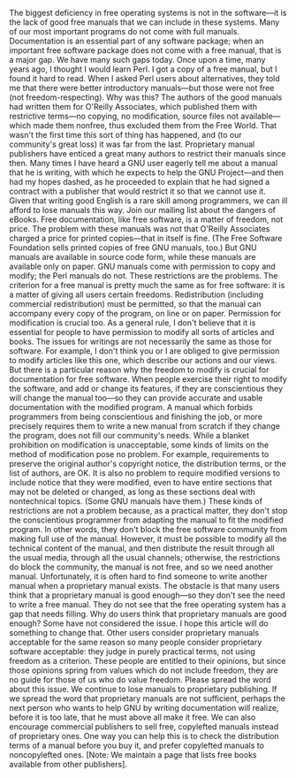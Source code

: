The biggest deficiency in free operating systems is not in the software—it is the lack of good free manuals that we can include in these systems. Many of our most important programs do not come with full manuals. Documentation is an essential part of any software package; when an important free software package does not come with a free manual, that is a major gap. We have many such gaps today. Once upon a time, many years ago, I thought I would learn Perl. I got a copy of a free manual, but I found it hard to read. When I asked Perl users about alternatives, they told me that there were better introductory manuals—but those were not free (not freedom-respecting). Why was this? The authors of the good manuals had written them for O'Reilly Associates, which published them with restrictive terms—no copying, no modification, source files not available—which made them nonfree, thus excluded them from the Free World. That wasn't the first time this sort of thing has happened, and (to our community's great loss) it was far from the last. Proprietary manual publishers have enticed a great many authors to restrict their manuals since then. Many times I have heard a GNU user eagerly tell me about a manual that he is writing, with which he expects to help the GNU Project—and then had my hopes dashed, as he proceeded to explain that he had signed a contract with a publisher that would restrict it so that we cannot use it. Given that writing good English is a rare skill among programmers, we can ill afford to lose manuals this way. Join our mailing list about the dangers of eBooks. Free documentation, like free software, is a matter of freedom, not price. The problem with these manuals was not that O'Reilly Associates charged a price for printed copies—that in itself is fine. (The Free Software Foundation sells printed copies of free GNU manuals, too.) But GNU manuals are available in source code form, while these manuals are available only on paper. GNU manuals come with permission to copy and modify; the Perl manuals do not. These restrictions are the problems. The criterion for a free manual is pretty much the same as for free software: it is a matter of giving all users certain freedoms. Redistribution (including commercial redistribution) must be permitted, so that the manual can accompany every copy of the program, on line or on paper. Permission for modification is crucial too. As a general rule, I don't believe that it is essential for people to have permission to modify all sorts of articles and books. The issues for writings are not necessarily the same as those for software. For example, I don't think you or I are obliged to give permission to modify articles like this one, which describe our actions and our views. But there is a particular reason why the freedom to modify is crucial for documentation for free software. When people exercise their right to modify the software, and add or change its features, if they are conscientious they will change the manual too—so they can provide accurate and usable documentation with the modified program. A manual which forbids programmers from being conscientious and finishing the job, or more precisely requires them to write a new manual from scratch if they change the program, does not fill our community's needs. While a blanket prohibition on modification is unacceptable, some kinds of limits on the method of modification pose no problem. For example, requirements to preserve the original author's copyright notice, the distribution terms, or the list of authors, are OK. It is also no problem to require modified versions to include notice that they were modified, even to have entire sections that may not be deleted or changed, as long as these sections deal with nontechnical topics. (Some GNU manuals have them.) These kinds of restrictions are not a problem because, as a practical matter, they don't stop the conscientious programmer from adapting the manual to fit the modified program. In other words, they don't block the free software community from making full use of the manual. However, it must be possible to modify all the technical content of the manual, and then distribute the result through all the usual media, through all the usual channels; otherwise, the restrictions do block the community, the manual is not free, and so we need another manual. Unfortunately, it is often hard to find someone to write another manual when a proprietary manual exists. The obstacle is that many users think that a proprietary manual is good enough—so they don't see the need to write a free manual. They do not see that the free operating system has a gap that needs filling. Why do users think that proprietary manuals are good enough? Some have not considered the issue. I hope this article will do something to change that. Other users consider proprietary manuals acceptable for the same reason so many people consider proprietary software acceptable: they judge in purely practical terms, not using freedom as a criterion. These people are entitled to their opinions, but since those opinions spring from values which do not include freedom, they are no guide for those of us who do value freedom. Please spread the word about this issue. We continue to lose manuals to proprietary publishing. If we spread the word that proprietary manuals are not sufficient, perhaps the next person who wants to help GNU by writing documentation will realize, before it is too late, that he must above all make it free. We can also encourage commercial publishers to sell free, copylefted manuals instead of proprietary ones. One way you can help this is to check the distribution terms of a manual before you buy it, and prefer copylefted manuals to noncopylefted ones. [Note: We maintain a page that lists free books available from other publishers].
